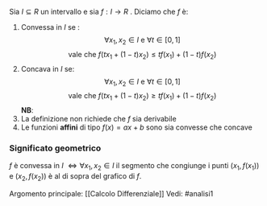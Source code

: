 Sia $I\subseteq R$ un intervallo e sia $f:I\to R$ .
Diciamo che $f$ è:
1) Convessa in $I$ se :$$\forall x_{1},x_{2}\in I \text{ e }\forall t\in[0,1] $$$$\text{ vale che }f(tx_{1}+(1-t)x_{2})\le tf(x_{1})+(1-t)f(x_{2})$$
2) Concava  in $I$ se:$$\forall x_{1},x_{2}\in I \text{ e }\forall t\in[0,1] $$$$\text{ vale che }f(tx_{1}+(1-t)x_{2})\ge tf(x_{1})+(1-t)f(x_{2})$$
**NB**: 
1) La definizione non  richiede che $f$ sia derivabile
2) Le funzioni **affini** di tipo $f(x)=ax+b$ sono sia convesse che concave

### Significato geometrico
$f$ è convessa in $I$  $\iff \forall x_{1},x_{2}\in I$ il segmento che congiunge i punti $(x_{1},f(x_{1}))$ e $(x_{2},f(x_{2}))$ è al di sopra del grafico di $f$.


Argomento principale: [[Calcolo Differenziale]]
Vedi: 
#analisi1 